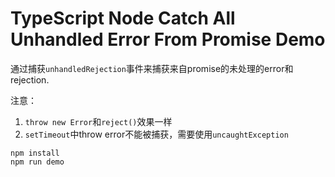 TypeScript Node Catch All Unhandled Error From Promise Demo
===========================================================

通过捕获`unhandledRejection`事件来捕获来自promise的未处理的error和rejection.

注意：
1. `throw new Error`和`reject()`效果一样
2. `setTimeout`中throw error不能被捕获，需要使用`uncaughtException`

```
npm install
npm run demo
```
